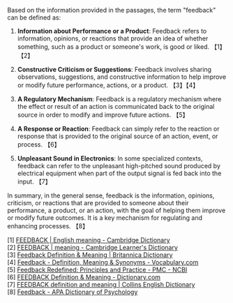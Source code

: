 Based on the information provided in the passages, the term "feedback" can be defined as:

1. **Information about Performance or a Product**: Feedback refers to information, opinions, or reactions that provide an idea of whether something, such as a product or someone's work, is good or liked. 【1】【2】

2. **Constructive Criticism or Suggestions**: Feedback involves sharing observations, suggestions, and constructive information to help improve or modify future performance, actions, or a product. 【3】【4】

3. **A Regulatory Mechanism**: Feedback is a regulatory mechanism where the effect or result of an action is communicated back to the original source in order to modify and improve future actions. 【5】

4. **A Response or Reaction**: Feedback can simply refer to the reaction or response that is provided to the original source of an action, event, or process. 【6】

5. **Unpleasant Sound in Electronics**: In some specialized contexts, feedback can refer to the unpleasant high-pitched sound produced by electrical equipment when part of the output signal is fed back into the input. 【7】

In summary, in the general sense, feedback is the information, opinions, criticism, or reactions that are provided to someone about their performance, a product, or an action, with the goal of helping them improve or modify future outcomes. It is a key mechanism for regulating and enhancing processes. 【8】

[1] [FEEDBACK | English meaning - Cambridge Dictionary](https://dictionary.cambridge.org/dictionary/english/feedback)  
[2] [FEEDBACK | meaning - Cambridge Learner's Dictionary](https://dictionary.cambridge.org/dictionary/learner-english/feedback)  
[3] [Feedback Definition & Meaning | Britannica Dictionary](https://www.britannica.com/dictionary/feedback)  
[4] [Feedback - Definition, Meaning & Synonyms - Vocabulary.com](https://www.vocabulary.com/dictionary/feedback)  
[5] [Feedback Redefined: Principles and Practice - PMC - NCBI](https://www.ncbi.nlm.nih.gov/pmc/articles/PMC6502935/)  
[6] [FEEDBACK Definition & Meaning - Dictionary.com](https://www.dictionary.com/browse/feedback)  
[7] [FEEDBACK definition and meaning | Collins English Dictionary](https://www.collinsdictionary.com/dictionary/english/feedback)  
[8] [Feedback - APA Dictionary of Psychology](https://dictionary.apa.org/feedback)

